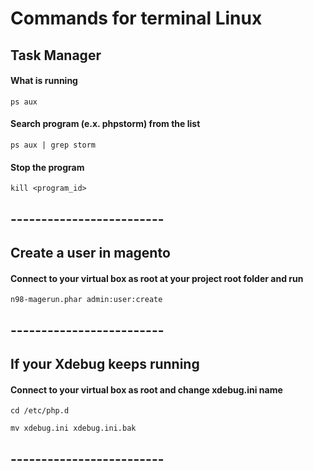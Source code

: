 # Commands for terminal Linux


## Task Manager

#### What is running
`ps aux`

#### Search program (e.x. phpstorm) from the list
`ps aux | grep storm`

#### Stop the program
`kill <program_id>`

## -------------------------

## Create a user in magento
#### Connect to your virtual box as root at your project root folder and run

`n98-magerun.phar admin:user:create`

## -------------------------

## If your Xdebug keeps running
#### Connect to your virtual box as root and change xdebug.ini name

`cd /etc/php.d`

`mv xdebug.ini xdebug.ini.bak`

## -------------------------
